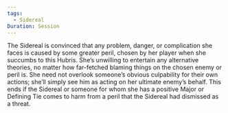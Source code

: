 ```yaml
---
tags:
  - Sidereal
Duration: Session
---
```

The Sidereal is convinced that any problem, danger, or complication she faces is caused by some greater peril, chosen by her player when she succumbs to this Hubris. She’s unwilling to entertain any alternative theories, no matter how far-fetched blaming things on the chosen enemy or peril is. She need not overlook someone’s obvious culpability for their own actions; she’ll simply see him as acting on her ultimate enemy’s behalf.
This ends if the Sidereal or someone for whom she has a positive Major or Defining Tie comes to harm from a peril that the Sidereal had dismissed as a threat.